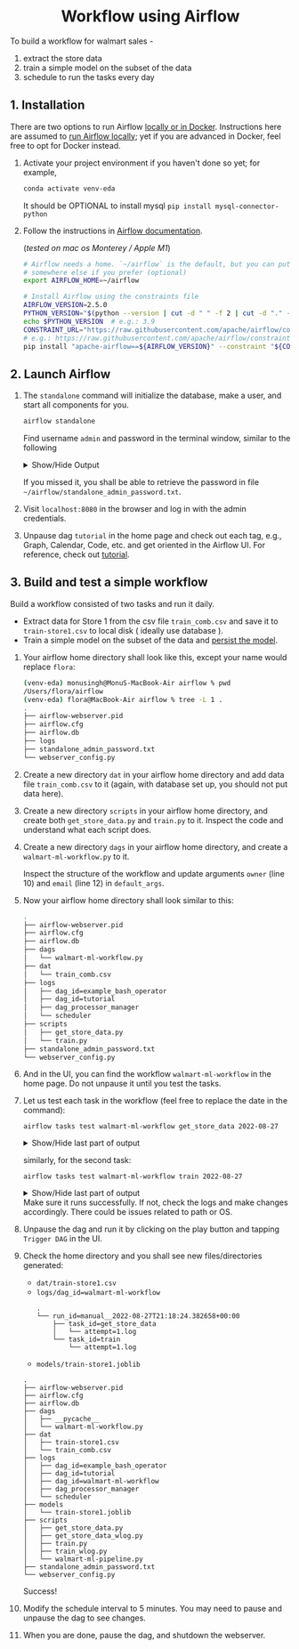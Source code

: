 # <h1 align="center" id="heading">Workflow using Airflow</h1>

To build a workflow for walmart sales - 
1) extract the store data 
2) train a simple model on the subset of the data
3) schedule to run the tasks every day 

## 1. Installation 

There are two options to run Airflow [locally or in Docker](https://airflow.apache.org/docs/apache-airflow/stable/start/index.html). Instructions here are assumed to [run Airflow locally](https://airflow.apache.org/docs/apache-airflow/stable/start/local.html); yet if you are advanced in Docker, feel free to opt for Docker instead.

1. Activate your project environment if you haven't done so yet; for example,
    ```bash
    conda activate venv-eda
    ```
    
    It should be OPTIONAL to install mysql `pip install mysql-connector-python`

2. Follow the instructions in [Airflow documentation](https://airflow.apache.org/docs/apache-airflow/stable/start/local.html).

    (*tested on mac os Monterey / Apple M1*)

    ```bash
    # Airflow needs a home. `~/airflow` is the default, but you can put it
    # somewhere else if you prefer (optional)
    export AIRFLOW_HOME=~/airflow

    # Install Airflow using the constraints file
    AIRFLOW_VERSION=2.5.0
    PYTHON_VERSION="$(python --version | cut -d " " -f 2 | cut -d "." -f 1-2)"
    echo $PYTHON_VERSION  # e.g.: 3.9
    CONSTRAINT_URL="https://raw.githubusercontent.com/apache/airflow/constraints-${AIRFLOW_VERSION}/constraints-${PYTHON_VERSION}.txt"
    # e.g.: https://raw.githubusercontent.com/apache/airflow/constraints-2.3.4/constraints-3.9.txt
    pip install "apache-airflow==${AIRFLOW_VERSION}" --constraint "${CONSTRAINT_URL}"
    ```

## 2. Launch Airflow

1. The `standalone` command will initialize the database, make a user, and start all components for you.
    ```bash
    airflow standalone
    ```

    Find username `admin` and password in the terminal window, similar to the following
        
    <details>
    <summary>Show/Hide Output</summary>

    ```bash
    standalone | 
    standalone | Airflow is ready
    standalone | Login with username: admin  password: *******
    standalone | Airflow Standalone is for development purposes only. Do not use this in production!
    standalone | 
    ```
    </details>

    If you missed it, you shall be able to retrieve the password in file `~/airflow/standalone_admin_password.txt`.

2. Visit `localhost:8080` in the browser and log in with the admin credentials.

3. Unpause dag `tutorial` in the home page and check out each tag, e.g., Graph, Calendar, Code, etc. and get oriented in the Airflow UI. For reference, check out [tutorial](https://airflow.apache.org/docs/apache-airflow/stable/tutorial.html). 
    
## 3. Build and test a simple workflow

Build a workflow consisted of two tasks and run it daily.

- Extract data for Store 1 from the csv file `train_comb.csv` and save it to `train-store1.csv` to local disk ( ideally use database ).
- Train a simple model on the subset of the data and [persist the model](https://scikit-learn.org/stable/model_persistence.html).

1. Your airflow home directory shall look like this, except your name would replace `flora`:
    ```bash
    (venv-eda) monusingh@MonuS-MacBook-Air airflow % pwd   
    /Users/flora/airflow
    (venv-eda) flora@MacBook-Air airflow % tree -L 1 .
    .
    ├── airflow-webserver.pid
    ├── airflow.cfg
    ├── airflow.db
    ├── logs
    ├── standalone_admin_password.txt
    └── webserver_config.py
    ```
2. Create a new directory `dat` in your airflow home directory and add data file `train_comb.csv` to it (again, with database set up, you should not put data here).
3. Create a new directory `scripts` in your airflow home directory, and create both `get_store_data.py` and `train.py` to it. Inspect the code and understand what each script does.
4. Create a new directory `dags` in your airflow home directory, and create a `walmart-ml-workflow.py` to it. 

    Inspect the structure of the workflow and update arguments `owner` (line 10) and `email` (line 12) in `default_args`.

5. Now your airflow home directory shall look similar to this:

    ```bash
    .
    ├── airflow-webserver.pid
    ├── airflow.cfg
    ├── airflow.db
    ├── dags
    │   └── walmart-ml-workflow.py
    ├── dat
    │   └── train_comb.csv
    ├── logs
    │   ├── dag_id=example_bash_operator
    │   ├── dag_id=tutorial
    │   ├── dag_processor_manager
    │   └── scheduler
    ├── scripts
    │   ├── get_store_data.py
    │   └── train.py
    ├── standalone_admin_password.txt
    └── webserver_config.py
    ```

6. And in the UI, you can find the workflow `walmart-ml-workflow` in the home page. 
    Do not unpause it until you test the tasks. 


7. Let us test each task in the workflow (feel free to replace the date in the command):

    ```
    airflow tasks test walmart-ml-workflow get_store_data 2022-08-27
    ```
    <details>
    <summary>Show/Hide last part of output</summary>

    ```bash
    --------------------------------------------------------------------------------
    [2022-08-27 14:12:42,241] {taskinstance.py:1369} INFO - Starting attempt 1 of 2
    [2022-08-27 14:12:42,241] {taskinstance.py:1370} INFO - 
    --------------------------------------------------------------------------------
    [2022-08-27 14:12:42,241] {taskinstance.py:1389} INFO - Executing <Task(BashOperator): get_store_data> on 2022-08-27T00:00:00+00:00
    [2022-08-27 14:12:42,470] {taskinstance.py:1581} INFO - Exporting the following env vars:
    AIRFLOW_CTX_DAG_EMAIL=flora@fourthbrain.ai
    AIRFLOW_CTX_DAG_OWNER=Flora Xu
    AIRFLOW_CTX_DAG_ID=walmart-ml-workflow
    AIRFLOW_CTX_TASK_ID=get_store_data
    AIRFLOW_CTX_EXECUTION_DATE=2022-08-27T00:00:00+00:00
    AIRFLOW_CTX_TRY_NUMBER=1
    AIRFLOW_CTX_DAG_RUN_ID=__airflow_temporary_run_2022-08-27T21:12:42.040824+00:00__
    [2022-08-27 14:12:42,474] {subprocess.py:62} INFO - Tmp dir root location: 
    /var/folders/dk/5zskzghd2wl17_jf1yl86hh80000gn/T
    [2022-08-27 14:12:42,474] {subprocess.py:74} INFO - Running command: ['/bin/bash', '-c', 'python3 ~/airflow/scripts/get_store_data.py']
    [2022-08-27 14:12:42,485] {subprocess.py:85} INFO - Output:
    [2022-08-27 14:12:43,255] {subprocess.py:96} INFO - Command exited with return code 0
    [2022-08-27 14:12:43,266] {taskinstance.py:1407} INFO - Marking task as SUCCESS. dag_id=walmart-ml-workflow, task_id=get_store_data, execution_date=20220827T000000, start_date=, end_date=20220827T211243
    
    ```
    </details>

    similarly, for the second task:
    ``` 
    airflow tasks test walmart-ml-workflow train 2022-08-27
    ``` 

    <details>
    <summary>Show/Hide last part of output</summary>

    ```bash
    --------------------------------------------------------------------------------
    [2022-08-27 14:14:49,528] {taskinstance.py:1369} INFO - Starting attempt 1 of 4
    [2022-08-27 14:14:49,528] {taskinstance.py:1370} INFO - 
    --------------------------------------------------------------------------------
    [2022-08-27 14:14:49,529] {taskinstance.py:1389} INFO - Executing <Task(BashOperator): train> on 2022-08-27T00:00:00+00:00
    [2022-08-27 14:14:49,705] {taskinstance.py:1581} INFO - Exporting the following env vars:
    AIRFLOW_CTX_DAG_EMAIL=flora@fourthbrain.ai
    AIRFLOW_CTX_DAG_OWNER=Flora Xu
    AIRFLOW_CTX_DAG_ID=walmart-ml-workflow
    AIRFLOW_CTX_TASK_ID=train
    AIRFLOW_CTX_EXECUTION_DATE=2022-08-27T00:00:00+00:00
    AIRFLOW_CTX_TRY_NUMBER=1
    AIRFLOW_CTX_DAG_RUN_ID=__airflow_temporary_run_2022-08-27T21:39:49.315664+00:00__
    [2022-08-27 14:14:49,705] {subprocess.py:62} INFO - Tmp dir root location: 
    /var/folders/dk/5zskzghd2wl17_jf1yl86hh80000gn/T
    [2022-08-27 14:14:49,706] {subprocess.py:74} INFO - Running command: ['/bin/bash', '-c', 'python3 ~/airflow/scripts/train.py']
    [2022-08-27 14:14:49,717] {subprocess.py:85} INFO - Output:
    [2022-08-27 14:14:51,507] {subprocess.py:92} INFO - 2022-08-27 14:39:51 INFO     X_train size (8195, 15), y_train size (8195,)
    [2022-08-27 14:14:51,508] {subprocess.py:92} INFO - 2022-08-27 14:39:51 INFO     X_test size (2049, 15), y_test size (2049,)
    [2022-08-27 14:14:51,549] {subprocess.py:92} INFO - 2022-08-27 14:39:51 INFO     model score: 0.949
    [2022-08-27 14:14:51,552] {subprocess.py:92} INFO - 2022-08-27 14:39:51 INFO     model saved to /Users/flora/airflow/models/train-store1.joblib
    [2022-08-27 14:14:51,673] {subprocess.py:96} INFO - Command exited with return code 0
    [2022-08-27 14:14:51,685] {taskinstance.py:1407} INFO - Marking task as SUCCESS. dag_id=walmart-ml-workflow, task_id=train, execution_date=20220827T000000, start_date=, end_date=20220827T213951
    ```
    </details>
    Make sure it runs successfully. If not, check the logs and make changes accordingly. There could be issues related to path or OS. 

8. Unpause the dag and run it by clicking on the play button and tapping `Trigger DAG` in the UI.

9. Check the home directory and you shall see new files/directories generated:
    - `dat/train-store1.csv`
    - `logs/dag_id=walmart-ml-workflow`
        ```
        .
        └── run_id=manual__2022-08-27T21:18:24.382658+00:00
            ├── task_id=get_store_data
            │   └── attempt=1.log
            └── task_id=train
                └── attempt=1.log
        ```
    - `models/train-store1.joblib`

    ```
    .
    ├── airflow-webserver.pid
    ├── airflow.cfg
    ├── airflow.db
    ├── dags
    │   ├── __pycache__
    │   └── walmart-ml-workflow.py
    ├── dat
    │   ├── train-store1.csv
    │   └── train_comb.csv
    ├── logs
    │   ├── dag_id=example_bash_operator
    │   ├── dag_id=tutorial
    │   ├── dag_id=walmart-ml-workflow
    │   ├── dag_processor_manager
    │   └── scheduler
    ├── models
    │   └── train-store1.joblib
    ├── scripts
    │   ├── get_store_data.py
    │   ├── get_store_data_wlog.py
    │   ├── train.py
    │   ├── train_wlog.py
    │   └── walmart-ml-pipeline.py
    ├── standalone_admin_password.txt
    └── webserver_config.py
    ```

    Success!

10. Modify the schedule interval to 5 minutes. You may need to pause and unpause the dag to see changes. 

11. When you are done, pause the dag, and shutdown the webserver.


